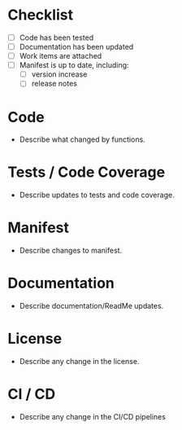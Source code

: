 # Checklist
- [ ] Code has been tested
- [ ] Documentation has been updated
- [ ] Work items are attached
- [ ] Manifest is up to date, including:
    - [ ] version increase
    - [ ] release notes

# Code
- Describe what changed by functions.

# Tests / Code Coverage
- Describe updates to tests and code coverage.

# Manifest
- Describe changes to manifest.

# Documentation
- Describe documentation/ReadMe updates.

# License
- Describe any change in the license.

# CI / CD
- Describe any change in the CI/CD pipelines

